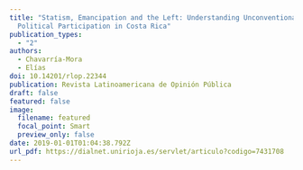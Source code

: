 ```yaml
---
title: "Statism, Emancipation and the Left: Understanding Unconventional
  Political Participation in Costa Rica"
publication_types:
  - "2"
authors:
  - Chavarría-Mora
  - Elías
doi: 10.14201/rlop.22344
publication: Revista Latinoamericana de Opinión Pública
draft: false
featured: false
image:
  filename: featured
  focal_point: Smart
  preview_only: false
date: 2019-01-01T01:04:38.792Z
url_pdf: https://dialnet.unirioja.es/servlet/articulo?codigo=7431708
---
```

